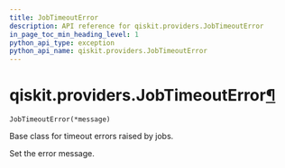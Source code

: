 ```yaml
---
title: JobTimeoutError
description: API reference for qiskit.providers.JobTimeoutError
in_page_toc_min_heading_level: 1
python_api_type: exception
python_api_name: qiskit.providers.JobTimeoutError
---
```


# qiskit.providers.JobTimeoutError[¶](#qiskit-providers-jobtimeouterror "Permalink to this headline")

<span id="qiskit.providers.JobTimeoutError" />

`JobTimeoutError(*message)`

Base class for timeout errors raised by jobs.

Set the error message.

